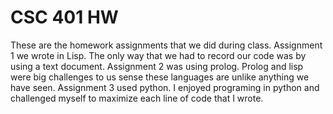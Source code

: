 # CSC 401 HW
These are the homework assignments that we did during class.
Assignment 1 we wrote in Lisp. The only way that we had to record our code was by using a text document.
Assignment 2 was using prolog. Prolog and lisp were big challenges to us sense these languages are unlike anything we have seen. 
Assignment 3 used python. I enjoyed programing in python and challenged myself to maximize each line of code that I wrote. 
